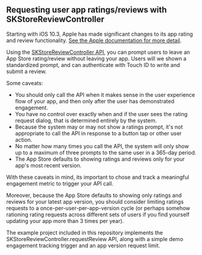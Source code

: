 ## Requesting user app ratings/reviews with SKStoreReviewController

Starting with iOS 10.3, Apple has made significant changes to its app rating and review functionality. [See the Apple documentation for more detail](https://developer.apple.com/app-store/ratings-and-reviews/).

Using the [SKStoreReviewController API](https://developer.apple.com/reference/storekit/skstorereviewcontroller/2851536-requestreview), you can prompt users to leave an App Store rating/review without leaving your app.  Users will we shown a standardized prompt, and can authenticate with Touch ID to write and submit a review. 

Some caveats:
- You should only call the API when it makes sense in the user experience flow of your app, and then only after the user has demonstrated engagement.
- You have no control over exactly when and if the user sees the rating request dialog, that is determined entirely by the system.
- Because the system may or may not show a ratings prompt, it's not appropriate to call the API in response to a button tap or other user action. 
- No matter how many times you call the API, the system will only show up to a maximum of three prompts to the same user in a 365-day period.
- The App Store defaults to showing ratings and reviews only for your app's most recent version.


With these caveats in mind, its important to chose and track a meaningful engagement metric to trigger your API call.  

Moreover, because the App Store defaults to showing only ratings and reviews for your latest app version, you should consider limiting ratings requests to a once-per-user-per-app-version cycle (or perhaps somehow rationing rating requests across different sets of users if you find yourself updating your app more than 3 times per year).  

The example project included in this repository implements the SKStoreReviewController.requestReview API, along with a simple demo engagement tracking trigger and an app version request limit. 
